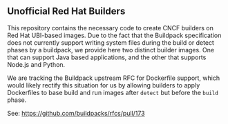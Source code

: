 ## Unofficial Red Hat Builders

This repository contains the necessary code to create CNCF builders on Red Hat
UBI-based images. Due to the fact that the Buildpack specification does not
currently support writing system files during the build or detect phases by a
buildpack, we provide here two distinct builder images. One that can support
Java based applications, and the other that supports Node.js and Python.

We are tracking the Buildpack upstream RFC for Dockerfile support, which would
likely rectify this situation for us by allowing builders to apply Dockerfiles
to base build and run images after `detect` but before the `build` phase.

See: https://github.com/buildpacks/rfcs/pull/173
